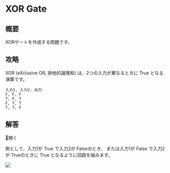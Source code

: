 # XOR Gate

## 概要

XORゲートを作成する問題です。

## 攻略

XOR (eXclusive OR, 排他的論理和) は、2つの入力が異なるときに <span class="T">True</span> となる演算です。

```truth_table
入力1, 入力2, 出力
F, F, F
T, F, T
F, T, T
T, T, F
```

## 解答

<div class="spoiler-controller material-icons">&#xE5CF;開く</div>
<div class="spoiler">

例として、入力1が <span class="T">True</span> で入力2が <span class="F">False</span>のとき、
または入力1が <span class="F">False</span> で入力2が <span class="T">True</span>のときに
<span class="T">True</span> となるように回路を組みます。

![](https://gyazo.com/26dff2fa0da3fbeed55a8756b5209458.png)

</div>